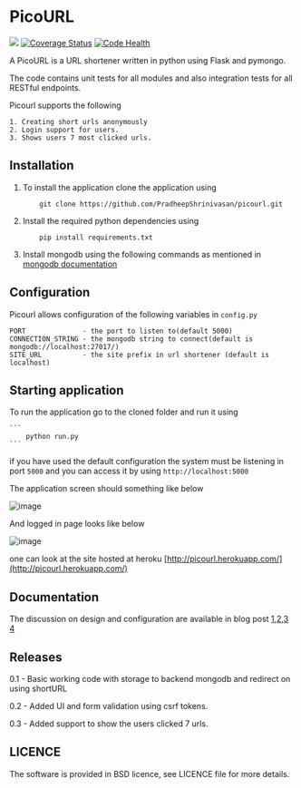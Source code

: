 # PicoURL
![](https://travis-ci.org/PradheepShrinivasan/picourl.svg?branch=master)
[![Coverage Status](https://coveralls.io/repos/PradheepShrinivasan/picourl/badge.svg?branch=master&service=github)](https://coveralls.io/github/PradheepShrinivasan/picourl?branch=master)
[![Code Health](https://landscape.io/github/PradheepShrinivasan/picourl/master/landscape.svg?style=flat)](https://landscape.io/github/PradheepShrinivasan/picourl/master)

A PicoURL is a URL shortener written in python using Flask and pymongo.

The code contains unit tests for all modules and also integration tests for all RESTful endpoints.

Picourl supports the following

    1. Creating short urls anonymously
    2. Login support for users.
    3. Shows users 7 most clicked urls.
    

## Installation

1. To install the application clone the application using 

    ```
        git clone https://github.com/PradheepShrinivasan/picourl.git
    ```
2. Install the required python dependencies using

    ```
        pip install requirements.txt
    ```
3. Install mongodb using the following commands as mentioned in [mongodb  documentation](https://docs.mongodb.org/manual/installation/)


## Configuration
Picourl allows configuration of the following variables in `config.py`
  ```
  PORT              - the port to listen to(default 5000)
  CONNECTION_STRING - the mongodb string to connect(default is mongodb://localhost:27017/)
  SITE_URL          - the site prefix in url shortener (default is localhost)
  ```
  
## Starting application

To run the application go to the cloned folder and run it using

    ```
        python run.py
    ```
    
if you have used the default configuration the system must be listening in port `5000` and you can access it by using
    `http://localhost:5000`
    
The application screen should something like below 

![image](https://raw.githubusercontent.com/PradheepShrinivasan/picourl/images/picourl.jpg)

And logged in page looks like below 

![image](https://raw.githubusercontent.com/PradheepShrinivasan/picourl/images/picourl_logged_in.png)

one can look at the site hosted at heroku [http://picourl.herokuapp.com/](http://picourl.herokuapp.com/)
## Documentation
  The discussion on  design and  configuration are available in blog post [1](http://pradheepshrinivasan.github.io/mongodb/python/flask/pymongo/2015/12/03/UrlShortener_in_python_Part_1/),[2](http://pradheepshrinivasan.github.io/mongodb/python/flask/pymongo/2015/12/06/UrlShortener_in_python_Part_2/),[3](http://pradheepshrinivasan.github.io/mongodb/python/flask/pymongo/2015/12/06/UrlShortener_in_python_Part_3/) [4](http://pradheepshrinivasan.github.io/mongodb/python/flask/pymongo/2015/12/17/UrlShortener_in_python_Part_4/)

## Releases

0.1 - Basic working code with storage to backend mongodb and redirect on using shortURL

0.2 - Added UI and form validation using csrf tokens. 

0.3 - Added support to show the users clicked 7 urls.

## LICENCE

The software is provided in BSD licence, see LICENCE file for more details.

